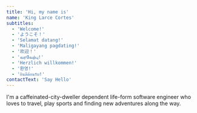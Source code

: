 ```yaml
---
title: 'Hi, my name is'
name: 'King Larce Cortes'
subtitles:
  - 'Welcome!'
  - 'ようこそ！'
  - 'Selamat datang!'
  - 'Maligayang pagdating!'
  - '欢迎！'
  - 'வரவேற்பு!'
  - 'Herzlich willkommen!'
  - '환영!'
  - 'ยินดีต้อนรับ!'
contactText: 'Say Hello'
---
```


I'm a caffeinated-city-dweller dependent life-form software engineer who loves to travel, play
sports and finding new adventures along the way.

